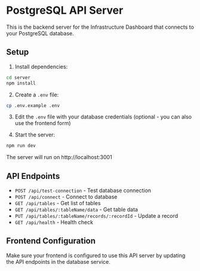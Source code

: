 
# PostgreSQL API Server

This is the backend server for the Infrastructure Dashboard that connects to your PostgreSQL database.

## Setup

1. Install dependencies:
```bash
cd server
npm install
```

2. Create a `.env` file:
```bash
cp .env.example .env
```

3. Edit the `.env` file with your database credentials (optional - you can also use the frontend form)

4. Start the server:
```bash
npm run dev
```

The server will run on http://localhost:3001

## API Endpoints

- `POST /api/test-connection` - Test database connection
- `POST /api/connect` - Connect to database
- `GET /api/tables` - Get list of tables
- `GET /api/tables/:tableName/data` - Get table data
- `PUT /api/tables/:tableName/records/:recordId` - Update a record
- `GET /api/health` - Health check

## Frontend Configuration

Make sure your frontend is configured to use this API server by updating the API endpoints in the database service.
